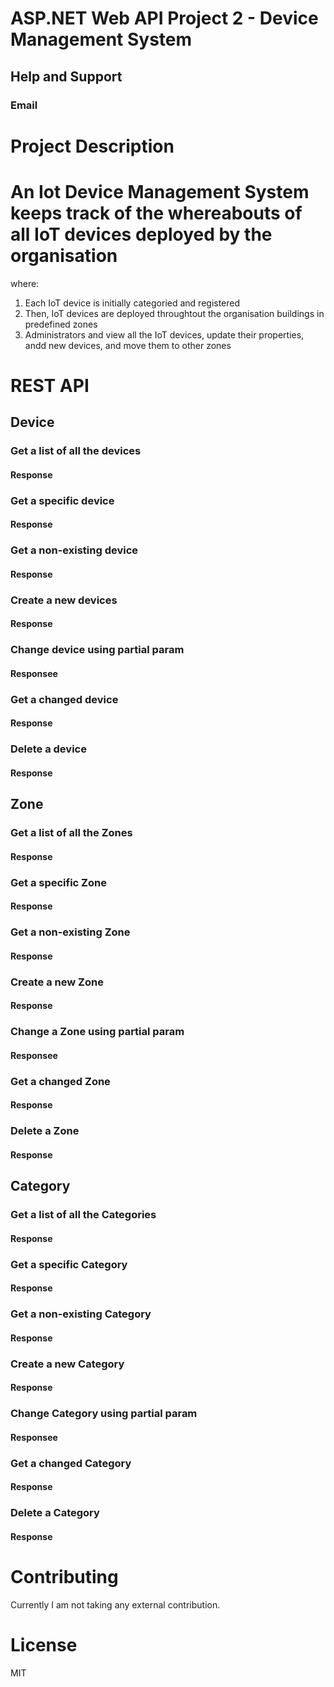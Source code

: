 
# ASP.NET Web API Project 2 - Device Management System

## Help and Support

### Email

# Project Description

# An Iot Device Management System keeps track of the whereabouts of all IoT devices deployed by the organisation
where:
1. Each IoT device is initially categoried and registered
2. Then, IoT devices are deployed throughtout the organisation buildings in predefined zones
3. Administrators and view all the IoT devices, update their properties, andd new devices, and move them to other zones


# REST API

## Device

### Get a list of all the devices

#### Response

### Get a specific device

#### Response

### Get a non-existing device

#### Response

### Create a new devices

#### Response

### Change device using partial param

#### Responsee

### Get a changed device

#### Response

### Delete a device

#### Response

## Zone

### Get a list of all the Zones

#### Response

### Get a specific Zone

#### Response

### Get a non-existing Zone

#### Response

### Create a new Zone

#### Response

### Change a Zone using partial param

#### Responsee

### Get a changed Zone

#### Response

### Delete a Zone

#### Response

## Category

### Get a list of all the Categories

#### Response

### Get a specific Category

#### Response

### Get a non-existing Category

#### Response

### Create a new Category

#### Response

### Change Category using partial param

#### Responsee

### Get a changed Category

#### Response

### Delete a Category

#### Response


# Contributing
Currently I am not taking any external contribution.

# License
MIT